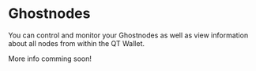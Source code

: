 # Ghostnodes

You can control and monitor your Ghostnodes as well as view information about all nodes from within the QT Wallet.

More info comming soon!

